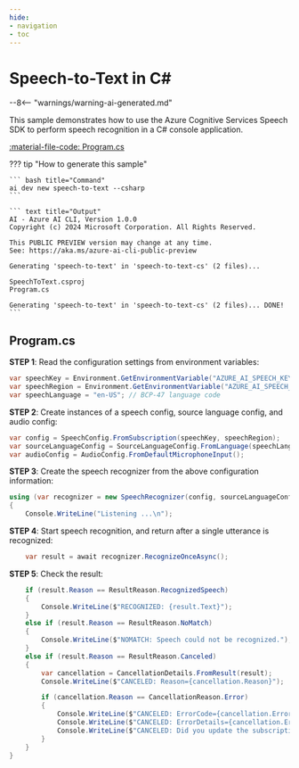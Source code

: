 ```yaml
---
hide:
- navigation
- toc
---
```

# Speech-to-Text in C\#

--8<-- "warnings/warning-ai-generated.md"

This sample demonstrates how to use the Azure Cognitive Services Speech SDK to perform speech recognition in a C# console application.

[:material-file-code: Program.cs](https://raw.githubusercontent.com/robch/book-of-ai/main/docs/samples/speech-to-text-cs/Program.cs)  

??? tip "How to generate this sample"

    ``` bash title="Command"
    ai dev new speech-to-text --csharp
    ```

    ``` text title="Output"
    AI - Azure AI CLI, Version 1.0.0
    Copyright (c) 2024 Microsoft Corporation. All Rights Reserved.

    This PUBLIC PREVIEW version may change at any time.
    See: https://aka.ms/azure-ai-cli-public-preview

    Generating 'speech-to-text' in 'speech-to-text-cs' (2 files)...

    SpeechToText.csproj
    Program.cs

    Generating 'speech-to-text' in 'speech-to-text-cs' (2 files)... DONE!
    ```

## Program.cs

**STEP 1**: Read the configuration settings from environment variables:

``` csharp title="Program.cs"
var speechKey = Environment.GetEnvironmentVariable("AZURE_AI_SPEECH_KEY") ?? "<insert your Speech Service API key here>";
var speechRegion = Environment.GetEnvironmentVariable("AZURE_AI_SPEECH_REGION") ?? "<insert your Speech Service region here>";
var speechLanguage = "en-US"; // BCP-47 language code
```

**STEP 2**: Create instances of a speech config, source language config, and audio config:

``` csharp title="Program.cs"
var config = SpeechConfig.FromSubscription(speechKey, speechRegion);
var sourceLanguageConfig = SourceLanguageConfig.FromLanguage(speechLanguage);
var audioConfig = AudioConfig.FromDefaultMicrophoneInput();
```

**STEP 3**: Create the speech recognizer from the above configuration information:

``` csharp title="Program.cs"
using (var recognizer = new SpeechRecognizer(config, sourceLanguageConfig, audioConfig))
{
    Console.WriteLine("Listening ...\n");
```

**STEP 4**: Start speech recognition, and return after a single utterance is recognized:

``` csharp title="Program.cs"
    var result = await recognizer.RecognizeOnceAsync();
```

**STEP 5**: Check the result:

``` csharp title="Program.cs"
    if (result.Reason == ResultReason.RecognizedSpeech)
    {
        Console.WriteLine($"RECOGNIZED: {result.Text}");
    }
    else if (result.Reason == ResultReason.NoMatch)
    {
        Console.WriteLine($"NOMATCH: Speech could not be recognized.");
    }
    else if (result.Reason == ResultReason.Canceled)
    {
        var cancellation = CancellationDetails.FromResult(result);
        Console.WriteLine($"CANCELED: Reason={cancellation.Reason}");

        if (cancellation.Reason == CancellationReason.Error)
        {
            Console.WriteLine($"CANCELED: ErrorCode={cancellation.ErrorCode}");
            Console.WriteLine($"CANCELED: ErrorDetails={cancellation.ErrorDetails}");
            Console.WriteLine($"CANCELED: Did you update the subscription info?");
        }
    }
}
```
